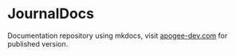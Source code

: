 # JournalDocs

Documentation repository using mkdocs, visit [apogee-dev.com](http://apogee-dev.com/) for published version.
